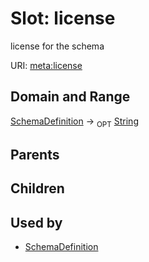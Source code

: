 
# Slot: license


license for the schema

URI: [meta:license](https://w3id.org/biolink/biolinkml/meta/license)

## Domain and Range

[SchemaDefinition](SchemaDefinition.md) ->  <sub>OPT</sub> [String](String.md)

## Parents


## Children


## Used by

 * [SchemaDefinition](SchemaDefinition.md)
